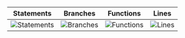 | Statements                                    | Branches                                  | Functions                                   | Lines                               |
| --------------------------------------------- | ----------------------------------------- | ------------------------------------------- | ----------------------------------- |
| ![Statements](https://img.shields.io/badge/Coverage-93.6%25-brightgreen.svg "Make me better!") | ![Branches](https://img.shields.io/badge/Coverage-89.47%25-yellow.svg "Make me better!") | ![Functions](https://img.shields.io/badge/Coverage-95.83%25-brightgreen.svg "Make me better!") | ![Lines](https://img.shields.io/badge/Coverage-93.6%25-brightgreen.svg "Make me better!") |

